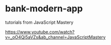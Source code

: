 # bank-modern-app
tutorials from 
JavaScript Mastery


https://www.youtube.com/watch?v=_oO4Qi5aVZs&ab_channel=JavaScriptMastery
